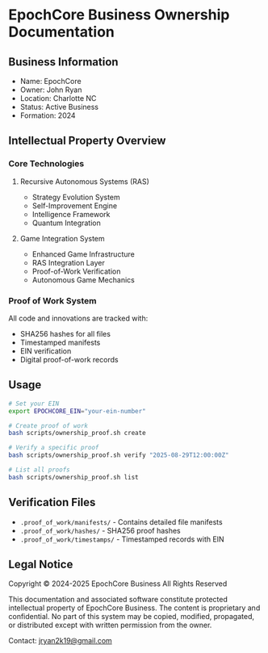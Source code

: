 # EpochCore Business Ownership Documentation

## Business Information
- Name: EpochCore
- Owner: John Ryan
- Location: Charlotte NC
- Status: Active Business
- Formation: 2024

## Intellectual Property Overview

### Core Technologies
1. Recursive Autonomous Systems (RAS)
   - Strategy Evolution System
   - Self-Improvement Engine
   - Intelligence Framework 
   - Quantum Integration

2. Game Integration System
   - Enhanced Game Infrastructure
   - RAS Integration Layer
   - Proof-of-Work Verification
   - Autonomous Game Mechanics

### Proof of Work System
All code and innovations are tracked with:
- SHA256 hashes for all files
- Timestamped manifests
- EIN verification
- Digital proof-of-work records

## Usage

```bash
# Set your EIN
export EPOCHCORE_EIN="your-ein-number"

# Create proof of work
bash scripts/ownership_proof.sh create

# Verify a specific proof
bash scripts/ownership_proof.sh verify "2025-08-29T12:00:00Z"

# List all proofs
bash scripts/ownership_proof.sh list
```

## Verification Files
- `.proof_of_work/manifests/` - Contains detailed file manifests
- `.proof_of_work/hashes/` - SHA256 proof hashes
- `.proof_of_work/timestamps/` - Timestamped records with EIN

## Legal Notice
Copyright © 2024-2025 EpochCore Business
All Rights Reserved

This documentation and associated software constitute protected intellectual property of EpochCore Business. The content is proprietary and confidential. No part of this system may be copied, modified, propagated, or distributed except with written permission from the owner.

Contact: jryan2k19@gmail.com
